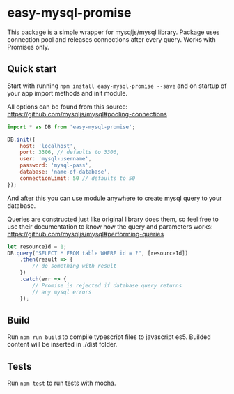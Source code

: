 # easy-mysql-promise
This package is a simple wrapper for mysqljs/mysql library. Package uses connection pool and releases connections after every query. Works with Promises only.

## Quick start

Start with running `npm install easy-mysql-promise --save` and on startup of your app import methods and init module.

All options can be found from this source:
https://github.com/mysqljs/mysql#pooling-connections

```js
import * as DB from 'easy-mysql-promise';

DB.init({
    host: 'localhost',
    port: 3306, // defaults to 3306,
    user: 'mysql-username',
    password: 'mysql-pass',
    database: 'name-of-database',
    connectionLimit: 50 // defaults to 50
});
```

And after this you can use module anywhere to create mysql query to your database.

Queries are constructed just like original library does them, so feel free to use their documentation to know how the query and parameters works:
https://github.com/mysqljs/mysql#performing-queries

```js
let resourceId = 1;
DB.query("SELECT * FROM table WHERE id = ?", [resourceId])
    .then(result => {
        // do something with result
    })
    .catch(err => {
        // Promise is rejected if database query returns
        // any mysql errors
    });
```

## Build

Run `npm run build` to compile typescript files to javascript es5. Builded content will be inserted in ./dist folder.

## Tests

Run `npm test` to run tests with mocha.